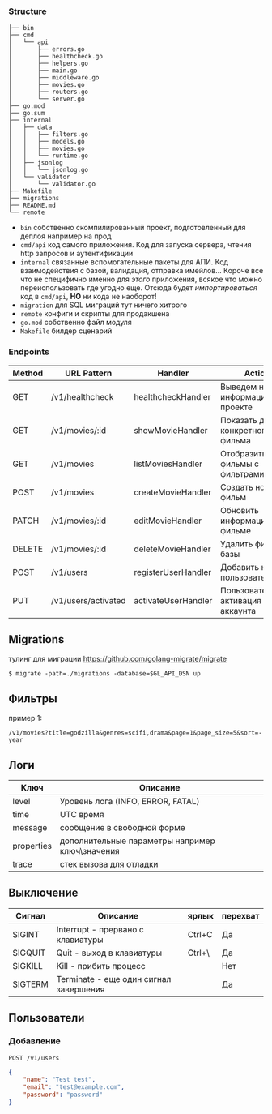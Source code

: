 ### Structure
```
├── bin
├── cmd
│   └── api
│       ├── errors.go
│       ├── healthcheck.go
│       ├── helpers.go
│       ├── main.go
│       ├── middleware.go
│       ├── movies.go
│       ├── routers.go
│       └── server.go
├── go.mod
├── go.sum
├── internal
│   ├── data
│   │   ├── filters.go
│   │   ├── models.go
│   │   ├── movies.go
│   │   └── runtime.go
│   ├── jsonlog
│   │   └── jsonlog.go
│   └── validator
│       └── validator.go
├── Makefile
├── migrations
├── README.md
└── remote
```

- `bin` собственно скомпилированный проект, подготовленный для деплоя например на прод
- `cmd/api` код самого приложения. Код для запуска сервера, чтения http запросов и аутентификации
- `internal` связанные вспомогательные пакеты для АПИ. Код взаимодействия с базой, валидация, отправка имейлов... Короче все что не специфично именно для *этого* приложения, всякое что можно переиспользовать где угодно еще. Отсюда будет *импортироваться* код в `cmd/api`, **НО** ни кода не наоборот!
- `migration` для SQL миграций тут ничего хитрого
-  `remote` конфиги и скрипты для продакшена
- `go.mod` собственно файл модуля
- `Makefile` билдер сценарий

### Endpoints

| Method | URL Pattern         | Handler             | Action                               |
| ------ | ------------------- | ------------------- | ------------------------------------ |
| GET    | /v1/healthcheck     | healthcheckHandler  | Выведем немного информации о проекте |
| GET    | /v1/movies/:id      | showMovieHandler    | Показать детали конкретного фильма   |
| GET    | /v1/movies          | listMoviesHandler   | Отобразить все фильмы с фильтрами    |
| POST   | /v1/movies          | createMovieHandler  | Создать новый фильм                  |
| PATCH  | /v1/movies/:id      | editMovieHandler    | Обновить информацию о фильме         |
| DELETE | /v1/movies/:id      | deleteMovieHandler  | Удалить фильм из базы                |
| POST   | /v1/users           | registerUserHandler | Добавить нового пользователя         |
| PUT    | /v1/users/activated | activateUserHandler | Пользовательская активация аккаунта  |



## Migrations

тулинг для миграции
https://github.com/golang-migrate/migrate

```shell
$ migrate -path=./migrations -database=$GL_API_DSN up
```


## Фильтры
пример 1:

`/v1/movies?title=godzilla&genres=scifi,drama&page=1&page_size=5&sort=-year`


## Логи

| Ключ       | Описание                                        |
| ---------- | ----------------------------------------------- |
| level      | Уровень лога (INFO, ERROR, FATAL)               |
| time       | UTC время                                       |
| message    | сообщение в свободной форме                     |
| properties | дополнительные параметры например ключ\значения |
| trace      | стек вызова для отладки                         |


## Выключение

| Сигнал  | Описание                               | ярлык  | перехват |
| ------- | -------------------------------------- | ------ | -------- |
| SIGINT  | Interrupt - прервано с клавиатуры      | Ctrl+C | Да       |
| SIGQUIT | Quit - выход в клавиатуры              | Ctrl+\ | Да       |
| SIGKILL | Kill - прибить процесс                 |        | Нет      |
| SIGTERM | Terminate - еще один сигнал завершения |        | Да       |

## Пользователи

### Добавление

`POST /v1/users`

```json
{
    "name": "Test test",
    "email": "test@example.com",
    "password": "password"
}
```
